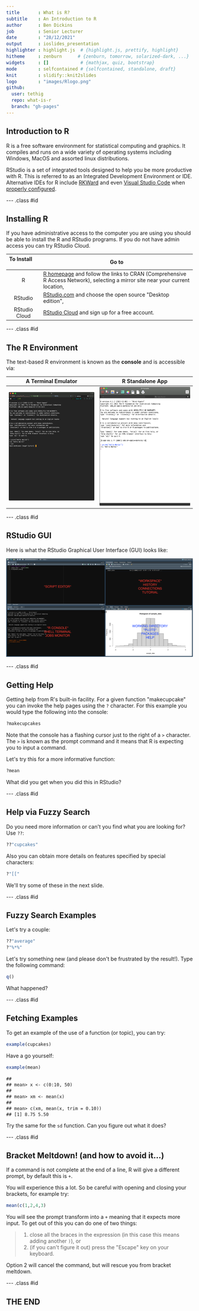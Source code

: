 ```yaml
---
title       : What is R?
subtitle    : An Introduction to R
author      : Ben Dickins
job         : Senior Lecturer
date        : "28/12/2021"
output      : ioslides_presentation
highlighter : highlight.js  # {highlight.js, prettify, highlight}
hitheme     : zenburn      # {zenburn, tomorrow, solarized-dark, ...}
widgets     : []            # {mathjax, quiz, bootstrap}
mode        : selfcontained # {selfcontained, standalone, draft}
knit        : slidify::knit2slides
logo        : "images/Rlogo.png"
github:
  user: tethig
  repo: what-is-r
  branch: "gh-pages"
---
```




## Introduction to R

R is a free software environment for statistical computing and graphics. It compiles and runs on a wide variety of operating systems including Windows, MacOS and assorted linux distributions.

RStudio is a set of integrated tools designed to help you be more productive with R. This is referred to as an Integrated Development Environment or IDE. Alternative IDEs for R include [RKWard](https://rkward.kde.org) and even [Visual Studio Code](https://code.visualstudio.com) when [properly configured](https://medium.com/analytics-vidhya/a-fresh-start-for-r-in-vscode-ec61ed108cf6).

--- .class #id

## Installing R

If you have administrative access to the computer you are using you should be able to install the R and RStudio programs. If you do not have admin access you can try RStudio Cloud.

| To Install &nbsp; &nbsp; &nbsp; &nbsp; &nbsp; &nbsp; &nbsp; &nbsp;   | Go to |
|:--------------------------------------------------------------------:|-------|
| R             | [R homepage](https://www.r-project.org) and follow the links to CRAN (Comprehensive R Access Network), selecting a mirror site near your current location, |
| RStudio       | [RStudio.com](https://www.rstudio.com/products/rstudio/download/) and choose the open source "Desktop edition", |
| RStudio Cloud | [RStudio Cloud](https://rstudio.cloud) and sign up for a free account. |

--- .class #id

## The R Environment

The text-based R environment is known as the **console** and is accessible via:

| A Terminal Emulator                   | R Standalone App           |
|---------------------------------------|----------------------------|
| ![iTerm2](images/Rterminal.png "R Terminal") | ![R GUI](images/RGUI.png "R GUI") |

--- .class #id

## RStudio GUI

Here is what the RStudio Graphical User Interface (GUI) looks like:

![RStudio GUI](images/RStudio.png "RStudio GUI")

--- .class #id

## Getting Help

Getting help from R's built-in facility. For a given function "makecupcake" you can invoke the help pages using the `?` character. For this example you would type the following into the console:


```r
?makecupcakes
```

Note that the console has a flashing cursor just to the right of a `>` character. The `>` is known as the prompt command and it means that R is expecting you to input a command.

Let's try this for a more informative function:


```r
?mean
```
What did you get when you did this in RStudio?

--- .class #id

## Help via Fuzzy Search

Do you need more information or can't you find what you are looking for? Use `??`:


```r
??"cupcakes"
```

Also you can obtain more details on features specified by special characters:

```r
?"[["
```

We'll try some of these in the next slide.

--- .class #id

## Fuzzy Search Examples

Let's try a couple:


```r
??"average"
?"%*%"
```

Let's try something new (and please don't be frustrated by the result!). Type the following command:


```r
q()
```

What happened?

--- .class #id

## Fetching Examples

To get an example of the use of a function (or topic), you can try:


```r
example(cupcakes)
```

Have a go yourself:


```r
example(mean)
```

```
## 
## mean> x <- c(0:10, 50)
## 
## mean> xm <- mean(x)
## 
## mean> c(xm, mean(x, trim = 0.10))
## [1] 8.75 5.50
```

Try the same for the `sd` function. Can you figure out what it does?

--- .class #id

## Bracket Meltdown! (and how to avoid it...)

If a command is not complete at the end of a line, R will give a different prompt, by default this is `+`.

You will experience this a lot. So be careful with opening and closing your brackets, for example try:


```r
mean(c(1,2,4,3)
```

You will see the prompt transform into a `+` meaning that it expects more input. To get out of this you can do one of two things:

> 1. close all the braces in the expression (in this case this means adding another `)`), or
> 2. (if you can't figure it out) press the "Escape" key on your keyboard.

Option 2 will cancel the command, but will rescue you from bracket meltdown.

--- .class #id

## THE END
